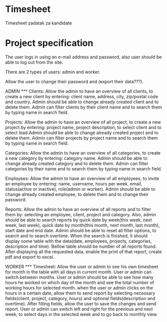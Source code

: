 # Timesheet

Timesheet zadatak za kandidate 

# Project specification 

The user logs in using an e-mail address and password, also user should be able to log out from the site. 

There are 2 types of users: admin and worker.

Allow the user to change their password and (export their data???).

ADMIN ***
Clients:
Allow the admin to have an overview of all clients, to create a new client by entering: client name, address, city, zip/postal code and country. Admin should be able to change already
created client and to delete them. Admin can filter clients by their client name and to search them by typing name in search field.

Projects:
Allow the admin to have an overview of all project, to create a new project by entering: project name, project description, to select client and to select lead.Admin should be
able to change already created project and to delete them. Admin can filter projects by project name and to search them by typing name in search field.

Categories:
Allow the admin to have an overview of all categories, to create a new category by entering: category name. Admin should be able to change already created category and to delete them.
Admin can filter categories by their name and to search them by typing name in search field.

Employees:
Allow the admin to have an overview of all employees, to invite an employee by entering: name, username, hours per week, email, status(active or inactive), role(admin or worker).
Admin should be able to change already created employee, to delete them and to change their password.

Reports: 
Allow the admin to have an overview of all reports and to filter them by: selecting an employee, client, project and category. Also, admin should be able to search reports by
quick date by week(this week, next week, last week), quick date by month(this month, next month, last month), start date and end date. 
Admin should be able to reset all filter options, to search and to search overtime.
When the search is finished, it should display some table with the data(date, employees, projects, categories, description and time). Bellow table should be number of all reports found.
After displaying all the requested data, enable the print of that report, create pdf and export to excel. 


WORKER ***
Timesheet: 
Allow the user or admin to see his own timesheet for month in the table with all days in current month. User or admin can switch between months. 
User or admin should be able to see how many hours he worked on which day of the month and see the total number of working hours for selected month.
when the user or admin clicks on the hours in a certain date, allow them to send report by selecting necessary fields(client, project, category, hours) and optional
fields(description and overtime). After filling fields, allow the user to save the changes and send report.
User or admin can switch left and right for the previous and next week, to select days in the selected week and to go back to monthly view.







